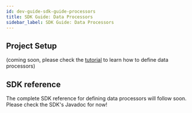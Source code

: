 ```yaml
---
id: dev-guide-sdk-guide-processors
title: SDK Guide: Data Processors
sidebar_label: SDK Guide: Data Processors
---
```


## Project Setup
(coming soon, please check the [tutorial](dev-guide-tutorial-processors) to learn how to define data processors)

## SDK reference
The complete SDK reference for defining data processors will follow soon. Please check the SDK's Javadoc for now!
